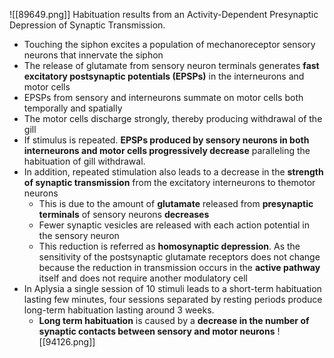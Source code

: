 ![[89649.png]]
Habituation results from an Activity-Dependent Presynaptic Depression of Synaptic Transmission.
- Touching the siphon excites a population of mechanoreceptor sensory neurons that innervate the siphon
- The release of glutamate from sensory neuron terminals generates **fast excitatory postsynaptic potentials (EPSPs)** in the interneurons and motor cells
- EPSPs from sensory and interneurons summate on motor cells both temporally and spatially
- The motor cells discharge strongly, thereby producing withdrawal of the gill
- If stimulus is repeated. **EPSPs produced by sensory neurons in both interneurons and motor cells progressively decrease** paralleling the habituation of gill withdrawal.
- In addition, repeated stimulation also leads to a decrease in the **strength of synaptic transmission** from the excitatory interneurons to themotor neurons
	- This is due to the amount of **glutamate** released from **presynaptic terminals** of sensory neurons **decreases**
	- Fewer synaptic vesicles are released with each action potential in the sensory neuron
	- This reduction is referred as **homosynaptic depression**. As the sensitivity of the postsynaptic glutamate receptors does not change because the reduction in transmission occurs in the **active pathway** itself and does not require another modulatory cell
- In Aplysia a single session of 10 stimuli leads to a short-term habituation lasting few minutes, four sessions separated by resting periods produce long-term habituation lasting around 3 weeks.
	- **Long term habituation** is caused by a **decrease in the number of synaptic contacts between sensory and motor neurons**
![[94126.png]]

